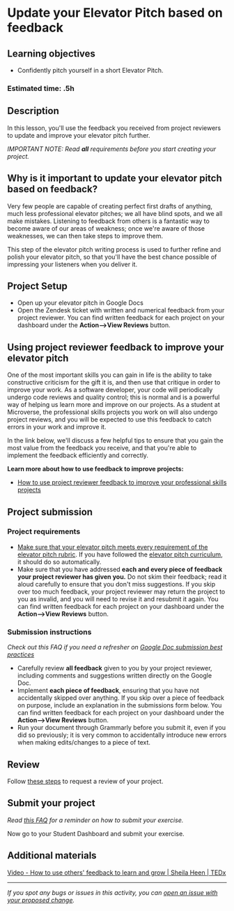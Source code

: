 # Update your Elevator Pitch based on feedback

## **Learning objectives**

- Confidently pitch yourself in a short Elevator Pitch.

### **Estimated time: .5h**

## **Description**

In this lesson, you'll use the feedback you received from project reviewers to update and improve your elevator pitch further.

*IMPORTANT NOTE: Read **all** requirements before you start creating your project.*

## Why is it important to update your elevator pitch based on feedback?

Very few people are capable of creating perfect first drafts of anything, much less professional elevator pitches; we all have blind spots, and we all make mistakes. Listening to feedback from others is a fantastic way to become aware of our areas of weakness; once we're aware of those weaknesses, we can then take steps to improve them.

This step of the elevator pitch writing process is used to further refine and polish your elevator pitch, so that you'll have the best chance possible of impressing your listeners when you deliver it.

## Project Setup

- Open up your elevator pitch in Google Docs
- Open the Zendesk ticket with written and numerical feedback from your project reviewer. You can find written feedback for each project on your dashboard under the **Action—>View Reviews** button.

## Using project reviewer feedback to improve your elevator pitch

One of the most important skills you can gain in life is the ability to take constructive criticism for the gift it is, and then use that critique in order to improve your work. As a software developer, your code will periodically undergo code reviews and quality control; this is normal and is a powerful way of helping us learn more and improve on our projects. As a student at Microverse, the professional skills projects you work on will also undergo project reviews, and you will be expected to use this feedback to catch errors in your work and improve it.

In the link below, we'll discuss a few helpful tips to ensure that you gain the most value from the feedback you receive, and that you're able to implement the feedback efficiently and correctly.

**Learn more about how to use feedback to improve projects:**

- [How to use project reviewer feedback to improve your professional skills projects](https://github.com/microverseinc/curriculum-professional-skills/blob/main/interview-prep/how-to-use-project-reviewer-feedback-to-improve-your-professional-skills-projects.md)

## Project submission

### Project requirements

- [Make sure that your elevator pitch meets every requirement of the elevator pitch rubric](https://docs.google.com/document/d/1ULe_jeJfj38Pm_Aj_jqVkUVyL8E-dJn6inLB1ITcUF8/edit). If you have followed the [elevator pitch curriculum](use-your-usp-to-craft-the-first-draft-of-your-elevator-pitch.md), it should do so automatically. 
- Make sure that you have addressed **each and every piece of feedback your project reviewer has given you.** Do not skim their feedback; read it aloud carefully to ensure that you don't miss suggestions. If you skip over too much feedback, your project reviewer may return the project to you as invalid, and you will need to revise it and resubmit it again. You can find written feedback for each project on your dashboard under the **Action—>View Reviews** button.

### **Submission instructions**

*Check out this FAQ if you need a refresher on [Google Doc submission best practices](https://microverse.zendesk.com/hc/en-us/articles/360063156813)*

- Carefully review **all feedback** given to you by your project reviewer, including comments and suggestions written directly on the Google Doc.
- Implement **each piece of feedback**, ensuring that you have not accidentally skipped over anything. If you skip over a piece of feedback on purpose, include an explanation in the submissions form below. You can find written feedback for each project on your dashboard under the **Action—>View Reviews** button.
- Run your document through Grammarly before you submit it, even if you did so previously; it is very common to accidentally introduce new errors when making edits/changes to a piece of text.


## Review

Follow [these steps](https://github.com/microverseinc/curriculum-transversal-skills/blob/main/code-review/articles/how_to_ask_for_a_prof_skills_review.md) to request a  review of your project.

## Submit your project

*Read [this FAQ](https://microverse.zendesk.com/hc/en-us/articles/360061344234) for a reminder on how to submit your exercise.*

Now go to your Student Dashboard and submit your exercise.

## Additional materials

[Video - How to use others' feedback to learn and grow | Sheila Heen | TEDx](https://www.youtube.com/watch?v=FQNbaKkYk_Q)

------

_If you spot any bugs or issues in this activity, you can [open an issue with your proposed change](https://github.com/microverseinc/curriculum-transversal-skills/blob/main/git-github/articles/open_issue.md)._
